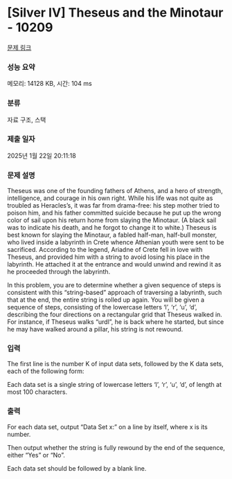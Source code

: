 # [Silver IV] Theseus and the Minotaur - 10209 

[문제 링크](https://www.acmicpc.net/problem/10209) 

### 성능 요약

메모리: 14128 KB, 시간: 104 ms

### 분류

자료 구조, 스택

### 제출 일자

2025년 1월 22일 20:11:18

### 문제 설명

<p>Theseus was one of the founding fathers of Athens, and a hero of strength, intelligence, and courage in his own right. While his life was not quite as troubled as Heracles’s, it was far from drama-free: his step mother tried to poison him, and his father committed suicide because he put up the wrong color of sail upon his return home from slaying the Minotaur. (A black sail was to indicate his death, and he forgot to change it to white.) Theseus is best known for slaying the Minotaur, a fabled half-man, half-bull monster, who lived inside a labyrinth in Crete whence Athenian youth were sent to be sacrificed. According to the legend, Ariadne of Crete fell in love with Theseus, and provided him with a string to avoid losing his place in the labyrinth. He attached it at the entrance and would unwind and rewind it as he proceeded through the labyrinth.</p>

<p>In this problem, you are to determine whether a given sequence of steps is consistent with this “string-based” approach of traversing a labyrinth, such that at the end, the entire string is rolled up again. You will be given a sequence of steps, consisting of the lowercase letters ‘l’, ‘r’, ‘u’, ‘d’, describing the four directions on a rectangular grid that Theseus walked in. For instance, if Theseus walks “urdl”, he is back where he started, but since he may have walked around a pillar, his string is not rewound.</p>

### 입력 

 <p>The first line is the number K of input data sets, followed by the K data sets, each of the following form:</p>

<p>Each data set is a single string of lowercase letters ‘l’, ‘r’, ‘u’, ‘d’, of length at most 100 characters.</p>

### 출력 

 <p>For each data set, output “Data Set x:” on a line by itself, where x is its number.</p>

<p>Then output whether the string is fully rewound by the end of the sequence, either “Yes” or “No”.</p>

<p>Each data set should be followed by a blank line.</p>

